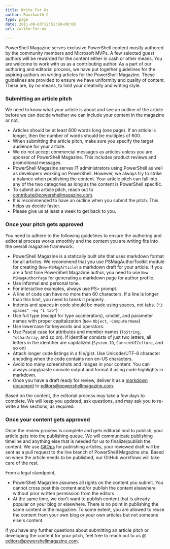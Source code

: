 ```yaml
---
title: Write For Us
author: Ravikanth C
type: page
date: 2011-09-03T12:51:08+00:00
url: /write-for-us

---
```

PowerShell Magazine serves exclusive PowerShell content mostly authored by the community members and Microsoft MVPs. A few selected guest authors will be rewarded for the content either in cash or other means. You are welcome to work with us as a contributing author. As a part of our authoring and editorial process, we have put together guidelines for the aspiring authors on writing articles for the PowerShell Magazine. These guidelines are provided to ensure we have uniformity and quality of content. These are, by no means, to limit your creativity and writing style.

### Submitting an article pitch

We need to know what your article is about and see an outline of the article before we can decide whether we can include your content in the magazine or not.

  * Articles should be at least 600 words long (one page). If an article is longer, then the number of words should be multiples of 600.
  * When submitting the article pitch, make sure you specify the target audience for your article.
  * We do not accept commercial messages as articles unless you are sponsor of PowerShell Magazine. This includes product reviews and promotional messages.
  * PowerShell Magazine serves IT administrators using PowerShell as well as developers working on PowerShell. However, we always try to strike a balance when publishing the content. Your article pitch can fall into any of the two categories as long as the content is PowerShell specific.
  * To submit an article pitch, reach out to contribute@powershellmagazine.com.
  * It is recommended to have an outline when you submit the pitch. This helps us decide faster.
  * Please give us at least a week to get back to you.

### Once your pitch gets approved

You need to adhere to the following guidelines to ensure the authoring and editorial process works smoothly and the content you are writing fits into the overall magazine framework.

  * PowerShell Magazine is a statically built site that uses markdown format for all articles. We recommend that you use  PSMagAuthorToolkit module for creating (`New-PSMagArticle`) a markdown draft for your article. If you are a first time PowerShell Magazine author, you need to use `New-PSMagAuthorPage`  for generating a markdown page for author profile.
  * Use informal and personal tone.
  * For interactive examples, always use PS> prompt.
  * A line of code can have no more than 60 characters. If a line is longer than this limit, you need to break it properly.
  * Indents and spaces in code should be made using spaces, not tabs. (`"3 spaces" -eq "1 tab"`)
  * Use full type (except for type accelerators), cmdlet, and parameter names with proper capitalization (`New-Object`, `-ComputerName`)
  * Use lowercase for keywords and operators.
  * Use Pascal case for attributes and member names (`ToString`, `ToCharArray`, and so on). If identifier consists of just two letters, all letters in the identifier are capitalized (`System.IO`, `CurrentUICulture`, and so on)
  * Attach longer code listings in a file/gist. Use Unicode/UTF-8 character encoding when the code contains non en-US characters.
  * Avoid too many screenshots and images in your content. You can always copy/paste console output and format it using code highlights in markdown.
  * Once you have a draft ready for review, deliver it as a [markdown document](https://en.wikipedia.org/wiki/Markdown) to editors@powershellmagazine.com.

Based on the content, the editorial process may take a few days to complete. We will keep you updated, ask questions, and may ask you to re-write a few sections, as required.

### Once your content gets approved

Once the review process is complete and gets editorial nod to publish, your article gets into the publishing queue. We will communicate publishing timeline and anything else that is needed for us to finalize/publish the content. We use [GitOps](https://about.gitlab.com/topics/gitops/) for publishing articles, your reviewed draft will be sent as a pull request to the live branch of PowerShell Magazine site. Based on when the article needs to be published, our GitHub workflows will take care of the rest. 


From a legal standpoint,

- PowerShell Magazine assumes all rights on the content you submit. You cannot cross post this content and/or publish the content elsewhere without prior written permission from the editors.
- At the same time, we don't want to publish content that is already popular on your blog or elsewhere. There is no point in publishing the same content in the magazine. To some extent, you are allowed to reuse the content from your own blog or your own articles but not someone else's content.

If you have any further questions about submitting an article pitch or developing the content for your pitch, feel free to reach out to us @ editors@powershellmagazine.com.

